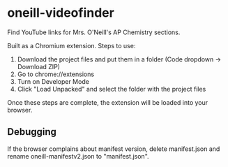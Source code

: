 # oneill-videofinder
Find YouTube links for Mrs. O'Neill's AP Chemistry sections.

Built as a Chromium extension. Steps to use:

1. Download the project files and put them in a folder (Code dropdown -> Download ZIP)
2. Go to chrome://extensions
3. Turn on Developer Mode
4. Click "Load Unpacked" and select the folder with the project files

Once these steps are complete, the extension will be loaded into your browser.

## Debugging
If the browser complains about manifest version, delete manifest.json and rename oneill-manifestv2.json to "manifest.json".
